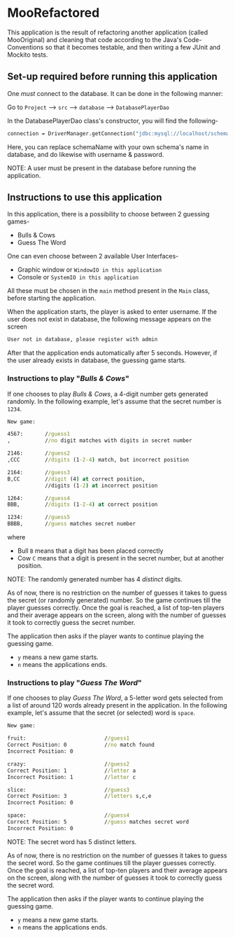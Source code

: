 # MooRefactored
This application is the result of refactoring another application (called MooOriginal) and cleaning that code according 
to the Java's Code-Conventions so that it becomes testable, and then writing a few JUnit and Mockito tests.

## Set-up required before running this application
One *must* connect to the database. It can be done in the following manner: 

Go to `Project` --> `src` --> `database` --> `DatabasePlayerDao` 

In the DatabasePlayerDao class's constructor, you will find the following-
```bat
connection = DriverManager.getConnection("jdbc:mysql://localhost/schemaName","username","password");
```
Here, you can replace schemaName with your own schema's name in database, and do likewise with username & password. 

NOTE: A user must be present in the database before running the application.

## Instructions to use this application

In this application, there is a possibility to choose between 2 guessing games-
 *  Bulls & Cows
 *  Guess The Word

One can even choose between 2 available User Interfaces-
 *  Graphic window or `WindowIO in this application`
 *  Console or `SystemIO in this application`

All these must be chosen in the `main` method present in the `Main` class, before starting the application.

When the application starts, the player is asked to enter username.
If the user does not exist in database, the following message appears on the screen
```bat
User not in database, please register with admin
```
After that the application ends automatically after 5 seconds.
However, if the user already exists in database, the guessing game starts.

### Instructions to play "*Bulls & Cows*"

If one chooses to play *Bulls & Cows*, a 4-digit number gets generated randomly.
In the following example, let's assume that the secret number is `1234`.
```bat
New game:

4567:       //guess1
,           //no digit matches with digits in secret number

2146:       //guess2
,CCC        //digits (1-2-4) match, but incorrect position

2164:       //guess3
B,CC        //digit (4) at correct position, 
            //digits (1-2) at incorrect position

1264:       //guess4
BBB,        //digits (1-2-4) at correct position

1234:       //guess5
BBBB,       //guess matches secret number
```
where
* Bull `B` means that a digit has been placed correctly
* Cow `C` means that a digit is present in the secret number, but at another position.

NOTE: The randomly generated number has 4 _distinct_ digits.

As of now, there is no restriction on the number of guesses it takes to guess the secret (or randomly generated) number.
So the game continues till the player guesses correctly. Once the goal is reached, a list of top-ten players and their 
average appears on the screen, along with the number of guesses it took to correctly guess the secret number. 

The application then asks if the player wants to continue playing the guessing game. 
* `y` means a new game starts. 
* `n` means the applications ends.

### Instructions to play "*Guess The Word*"

If one chooses to play *Guess The Word*, a 5-letter word gets selected from a list of around 120 words already present 
in the application. In the following example, let's assume that the secret (or selected) word is `space`.
```bat
New game:

fruit:                         //guess1 
Correct Position: 0            //no match found
Incorrect Position: 0

crazy:                         //guess2 
Correct Position: 1            //letter a
Incorrect Position: 1          //letter c

slice:                         //guess3 
Correct Position: 3            //letters s,c,e 
Incorrect Position: 0 

space:                         //guess4 
Correct Position: 5            //guess matches secret word 
Incorrect Position: 0         
```
NOTE: The secret word has 5 distinct letters.

As of now, there is no restriction on the number of guesses it takes to guess the secret word.
So the game continues till the player guesses correctly. Once the goal is reached, a list of top-ten players and their
average appears on the screen, along with the number of guesses it took to correctly guess the secret word.

The application then asks if the player wants to continue playing the guessing game.
* `y` means a new game starts.
* `n` means the applications ends.